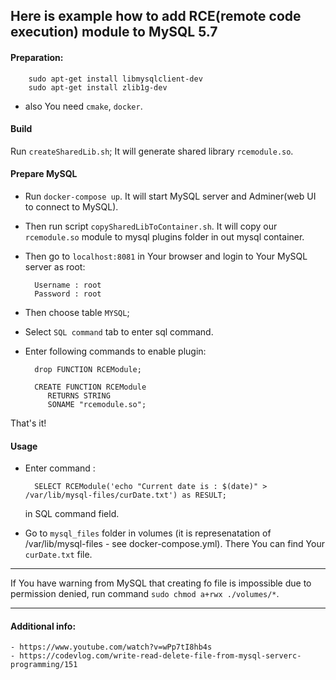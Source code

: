 ## Here is example how to add RCE(remote code execution) module to MySQL 5.7

#### Preparation:

        sudo apt-get install libmysqlclient-dev
        sudo apt-get install zlib1g-dev
        
  - also You need `cmake`, `docker`.
  
#### Build

Run `createSharedLib.sh`; It will generate shared library `rcemodule.so`.

#### Prepare MySQL

- Run `docker-compose up`. It will start MySQL server and Adminer(web UI to connect to MySQL).

- Then run script `copySharedLibToContainer.sh`. It will copy our `rcemodule.so` module to mysql plugins folder
in out mysql container.
 
- Then go to `localhost:8081` in Your browser and login to Your MySQL server as root:

        Username : root
        Password : root
        
- Then choose table `MYSQL`;

- Select `SQL command` tab to enter sql command.

- Enter following commands to enable plugin:

        drop FUNCTION RCEModule;
        
        CREATE FUNCTION RCEModule
           RETURNS STRING
           SONAME "rcemodule.so";
           
That's it!

#### Usage

- Enter command :

        SELECT RCEModule('echo "Current date is : $(date)" > /var/lib/mysql-files/curDate.txt') as RESULT; 

    in SQL command field.

- Go to `mysql_files` folder in volumes (it is represenatation of /var/lib/mysql-files - see docker-compose.yml).
There  You can find Your `curDate.txt` file.

---

If You have warning from MySQL that creating fo file is impossible due to permission denied, run command `sudo chmod a+rwx ./volumes/*`.

---

#### Additional info:

    - https://www.youtube.com/watch?v=wPp7tI8hb4s
    - https://codevlog.com/write-read-delete-file-from-mysql-serverc-programming/151